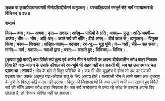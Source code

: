 **ङ्क्षक वा कृताघेष्वघमत्यमर्षी** **भीमोऽहिवद्दीर्घतमं व्यमुञ्चत् ।** **यस्याङ्घ्रिपातं रणभूर्न सेहे** **मार्गं गदायाश्चरतो विचित्रम् ॥ ३७॥** 

**शब्दार्थ** 

**किम्—** **क्या** **; वा—** **अथवा** **; कृत—** **सश्पन्न** **; अघेषु—** **पापियों के प्रति** **; अघम्—** **क्रुद्ध** **; अति-अमर्षी—** **अजेय** **; भीम:—** **भीम** **;** **अहि-वत्—** **काले सर्प की भाँति** **; दीर्घ-तमम्—** **दीर्घ काल से** **; व्यमुञ्चत्—** **विमुक्त किया** **; यस्य—** **जिसका** **; अङ्घ्रि-पातम्—** **पदचाप** **; रण-भू:—** **युद्ध भूमि** **; न—** **नहीं** **; सेहे—** **सह सका** **; मार्गम्—** **मार्ग** **; गदाया:—** **गदाओं द्वारा** **; चरत:—** **चलाते हुए** **;** **विचित्रम्—** **विचित्र।** **.** 

**[कृपया मुझे बताएँ] क्या विषैले सर्प तुल्य एवं अजेय भीम ने पापियों पर अपना** **दीर्घकालीन क्रोध बाहर निकाल दिया है? गदा-चालन के उसके कौशल को रण-भूमि भी** **सहन नहीं कर सकती थी, जब वह उस पथ पर चल पड़ता था।** **तात्पर्य :** भीम के बल से विदुर परिचित थे। जब भी भीम युद्धक्षेत्र में होता तो पथ पर उसकी पदचाप तथा उसके अद्भुत गदा-कौशल शत्रु के लिए असह्य होते। बलशाली भीम ने लश्बे समय तक धृतराष्ट्र के पुत्रों के विरुद्ध कोई कदम नहीं उठाया। विदुर की जिज्ञासा थी कि क्या उसने अभी तक सताये हुए विषैले सर्प की भाँति अपना क्रोध बाहर निकाला है? जब सर्प लश्बेसमय से पनप रहे क्रोध के पश्चात् अपना विष छोड़ता है, तो शिकार जीवित नहीं रह सकता।  
